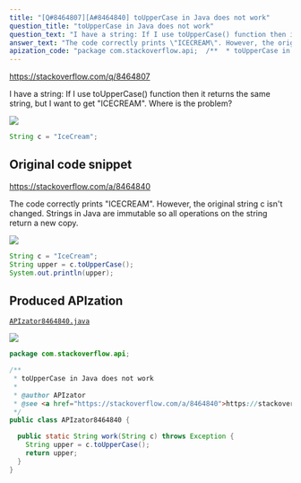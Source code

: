 ```yaml
---
title: "[Q#8464807][A#8464840] toUpperCase in Java does not work"
question_title: "toUpperCase in Java does not work"
question_text: "I have a string: If I use toUpperCase() function then it returns the same string, but I want to get \"ICECREAM\". Where is the problem?"
answer_text: "The code correctly prints \"ICECREAM\". However, the original string c isn't changed. Strings in Java are immutable so all operations on the string return a new copy."
apization_code: "package com.stackoverflow.api;  /**  * toUpperCase in Java does not work  *  * @author APIzator  * @see <a href=\"https://stackoverflow.com/a/8464840\">https://stackoverflow.com/a/8464840</a>  */ public class APIzator8464840 {    public static String work(String c) throws Exception {     String upper = c.toUpperCase();     return upper;   } }"
---
```


https://stackoverflow.com/q/8464807

I have a string:
If I use toUpperCase() function then it returns the same string, but I want to get &quot;ICECREAM&quot;.
Where is the problem?


<div class="code-logo"><img src="/stackoverflow.png" /></div>

```java
String c = "IceCream";
```


## Original code snippet

https://stackoverflow.com/a/8464840

The code
correctly prints &quot;ICECREAM&quot;. However, the original string c isn&#x27;t changed. Strings in Java are immutable so all operations on the string return a new copy.

<div class="code-logo"><img src="/stackoverflow.png" /></div>

```java
String c = "IceCream";
String upper = c.toUpperCase();
System.out.println(upper);
```

## Produced APIzation

[`APIzator8464840.java`](https://github.com/pasqualesalza/apization/raw/main/data/search/APIzator8464840.java)

<div class="code-logo"><img src="/apizator.png" /></div>

```java
package com.stackoverflow.api;

/**
 * toUpperCase in Java does not work
 *
 * @author APIzator
 * @see <a href="https://stackoverflow.com/a/8464840">https://stackoverflow.com/a/8464840</a>
 */
public class APIzator8464840 {

  public static String work(String c) throws Exception {
    String upper = c.toUpperCase();
    return upper;
  }
}

```